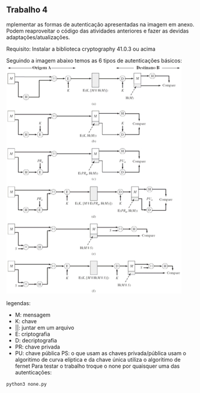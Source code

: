 
## Trabalho 4

mplementar as formas de autenticação apresentadas na imagem em anexo. Podem reaproveitar o código das atividades anteriores e fazer as devidas adaptações/atualizações.

Requisito:
Instalar a biblioteca cryptography 41.0.3 ou acima

Seguindo a imagem abaixo temos as 6 tipos de autenticações básicos:
![imagem](assets/MessageAuth.jpg)

legendas:
- M: mensagem
- K: chave
- ||: juntar em um arquivo
- E: criptografia
- D: decriptografia
- PR: chave privada
- PU: chave pública
PS: o que usam as chaves privada/pública usam o algoritimo de curva elíptica
e da chave única utiliza o algorítimo de fernet
Para testar o trabalho troque o none por quaisquer uma das autenticações:

```bash
python3 none.py
```


